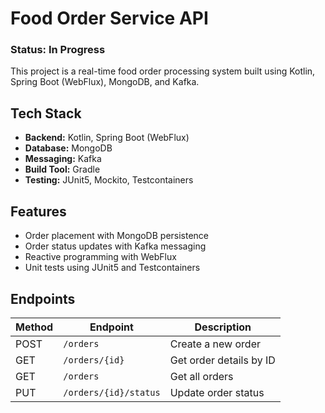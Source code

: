 # Food Order Service API
### Status: In Progress

This project is a real-time food order processing system built using Kotlin, Spring Boot (WebFlux), MongoDB, and Kafka.

## Tech Stack
- **Backend:** Kotlin, Spring Boot (WebFlux)
- **Database:** MongoDB
- **Messaging:** Kafka
- **Build Tool:** Gradle
- **Testing:** JUnit5, Mockito, Testcontainers


## Features
- Order placement with MongoDB persistence
- Order status updates with Kafka messaging
- Reactive programming with WebFlux
- Unit tests using JUnit5 and Testcontainers

## Endpoints

| Method | Endpoint                | Description                      |
|---------|------------------------|----------------------------------|
| POST     | `/orders`               | Create a new order               |
| GET      | `/orders/{id}`          | Get order details by ID          |
| GET      | `/orders`               | Get all orders                   |
| PUT      | `/orders/{id}/status`   | Update order status              |



